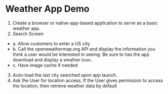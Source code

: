 # Weather App Demo


1. Create a browser or native-app-based application to serve as a basic weather app.
2. Search Screen
- a. Allow customers to enter a US city
- b. Call the openweathermap.org API and display the information you think a user would be interested in seeing. Be sure to has the app download and display a weather icon.
- c. Have image cache if needed
3. Auto-load the last city searched upon app launch.
4. Ask the User for location access, If the User gives permission to access the location, then retrieve weather data by default
